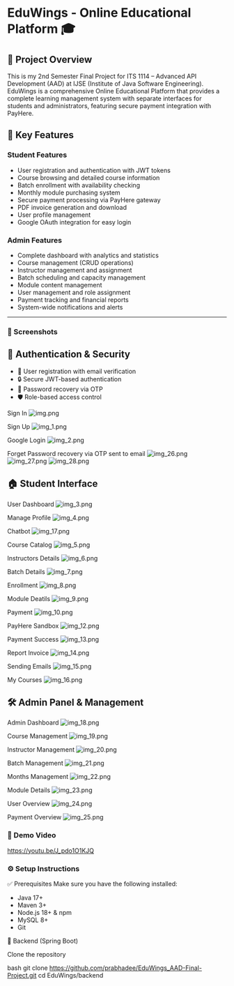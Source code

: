 # EduWings - Online Educational Platform 🎓

## 📌 Project Overview
This is my 2nd Semester Final Project for ITS 1114 – Advanced API Development (AAD) at IJSE (Institute of Java Software Engineering). EduWings is a comprehensive Online Educational Platform that provides a complete learning management system with separate interfaces for students and administrators, featuring secure payment integration with PayHere.


## 🎯 Key Features

### Student Features
- User registration and authentication with JWT tokens
- Course browsing and detailed course information
- Batch enrollment with availability checking
- Monthly module purchasing system
- Secure payment processing via PayHere gateway
- PDF invoice generation and download
- User profile management
- Google OAuth integration for easy login

### Admin Features
- Complete dashboard with analytics and statistics
- Course management (CRUD operations)
- Instructor management and assignment
- Batch scheduling and capacity management
- Module content management
- User management and role assignment
- Payment tracking and financial reports
- System-wide notifications and alerts

---

### 📸 Screenshots

## 🔐 Authentication & Security
- 🔑 User registration with email verification
- 🔒 Secure JWT-based authentication
- 📧 Password recovery via OTP
- 🛡 Role-based access control


Sign In
![img.png](img.png)

Sign Up
![img_1.png](img_1.png)

Google Login
![img_2.png](img_2.png)

Forget Password recovery via OTP sent to email
![img_26.png](img_26.png)
![img_27.png](img_27.png)
![img_28.png](img_28.png)


## 🏠 Student Interface

User Dashboard
![img_3.png](img_3.png)

Manage Profile
![img_4.png](img_4.png)

Chatbot
![img_17.png](img_17.png)

Course Catalog
![img_5.png](img_5.png)

Instructors Details
![img_6.png](img_6.png)

Batch Details
![img_7.png](img_7.png)

Enrollment
![img_8.png](img_8.png)

Module Deatils
![img_9.png](img_9.png)

Payment
![img_10.png](img_10.png)

PayHere Sandbox
![img_12.png](img_12.png)

Payment Success
![img_13.png](img_13.png)

Report Invoice
![img_14.png](img_14.png)

Sending Emails
![img_15.png](img_15.png)

My Courses
![img_16.png](img_16.png)

## 🛠️ Admin Panel & Management

Admin Dashboard
![img_18.png](img_18.png)

Course Management
![img_19.png](img_19.png)

Instructor Management
![img_20.png](img_20.png)

Batch Management
![img_21.png](img_21.png)

Months Management
![img_22.png](img_22.png)

Module Details
![img_23.png](img_23.png)

User Overview
![img_24.png](img_24.png)

Payment Overview
![img_25.png](img_25.png)

### 🎥 Demo Video
https://youtu.be/J_pdo1O1KJQ

### ⚙️ Setup Instructions

✅ Prerequisites
Make sure you have the following installed:
* Java 17+
* Maven 3+
* Node.js 18+ & npm
* MySQL 8+
* Git

🔹 Backend (Spring Boot)

Clone the repository

bash   git clone https://github.com/prabhadee/EduWings_AAD-Final-Project.git
cd EduWings/backend


